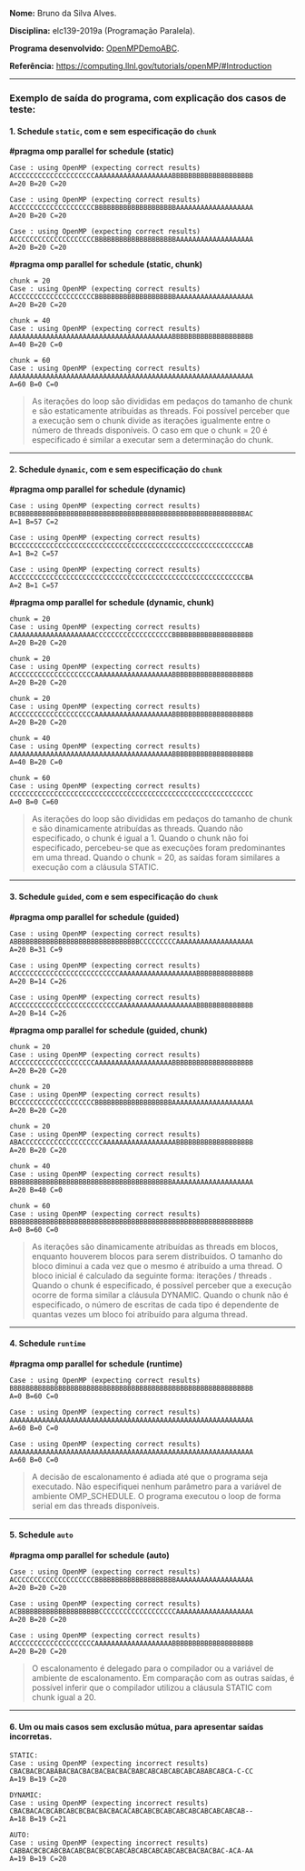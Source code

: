 **Nome:** Bruno da Silva Alves.

**Disciplina:** elc139-2019a (Programação Paralela).

**Programa desenvolvido:** [OpenMPDemoABC](OpenMPDemoABC.cpp).

**Referência:** https://computing.llnl.gov/tutorials/openMP/#Introduction

-------------------
### Exemplo de saída do programa, com explicação dos casos de teste:

#### 1. Schedule `static`, com e sem especificação do `chunk`

**#pragma omp parallel for schedule (static)**
```
Case : using OpenMP (expecting correct results)
ACCCCCCCCCCCCCCCCCCCCAAAAAAAAAAAAAAAAAAABBBBBBBBBBBBBBBBBBBB
A=20 B=20 C=20
```

```
Case : using OpenMP (expecting correct results)
ACCCCCCCCCCCCCCCCCCCCBBBBBBBBBBBBBBBBBBBBAAAAAAAAAAAAAAAAAAA
A=20 B=20 C=20
```

```
Case : using OpenMP (expecting correct results)
ACCCCCCCCCCCCCCCCCCCCBBBBBBBBBBBBBBBBBBBBAAAAAAAAAAAAAAAAAAA
A=20 B=20 C=20
```

**#pragma omp parallel for schedule (static, chunk)**

```
chunk = 20
Case : using OpenMP (expecting correct results)
ACCCCCCCCCCCCCCCCCCCCBBBBBBBBBBBBBBBBBBBBAAAAAAAAAAAAAAAAAAA
A=20 B=20 C=20
```
```
chunk = 40
Case : using OpenMP (expecting correct results)
AAAAAAAAAAAAAAAAAAAAAAAAAAAAAAAAAAAAAAAABBBBBBBBBBBBBBBBBBBB
A=40 B=20 C=0
```

```
chunk = 60
Case : using OpenMP (expecting correct results)
AAAAAAAAAAAAAAAAAAAAAAAAAAAAAAAAAAAAAAAAAAAAAAAAAAAAAAAAAAAA
A=60 B=0 C=0
```


> As iterações do loop são divididas em pedaços do tamanho de chunk e são estaticamente atribuídas as threads. Foi possível perceber que a execução sem o chunk divide as iterações igualmente entre o número de threads disponíveis. O caso em que o chunk = 20 é especificado é similar a executar sem a determinação do chunk.


----------------

#### 2. Schedule `dynamic`, com e sem especificação do `chunk`

**#pragma omp parallel for schedule (dynamic)**
```
Case : using OpenMP (expecting correct results)
BCBBBBBBBBBBBBBBBBBBBBBBBBBBBBBBBBBBBBBBBBBBBBBBBBBBBBBBBBAC
A=1 B=57 C=2
```

```
Case : using OpenMP (expecting correct results)
BCCCCCCCCCCCCCCCCCCCCCCCCCCCCCCCCCCCCCCCCCCCCCCCCCCCCCCCCCAB
A=1 B=2 C=57
```

```
Case : using OpenMP (expecting correct results)
ACCCCCCCCCCCCCCCCCCCCCCCCCCCCCCCCCCCCCCCCCCCCCCCCCCCCCCCCCBA
A=2 B=1 C=57
```

**#pragma omp parallel for schedule (dynamic, chunk)**
```
chunk = 20
Case : using OpenMP (expecting correct results)
CAAAAAAAAAAAAAAAAAAAACCCCCCCCCCCCCCCCCCCBBBBBBBBBBBBBBBBBBBB
A=20 B=20 C=20
```

```
chunk = 20
Case : using OpenMP (expecting correct results)
ACCCCCCCCCCCCCCCCCCCCAAAAAAAAAAAAAAAAAAABBBBBBBBBBBBBBBBBBBB
A=20 B=20 C=20
```

```
chunk = 20
Case : using OpenMP (expecting correct results)
ACCCCCCCCCCCCCCCCCCCCAAAAAAAAAAAAAAAAAAABBBBBBBBBBBBBBBBBBBB
A=20 B=20 C=20
```

```
chunk = 40
Case : using OpenMP (expecting correct results)
AAAAAAAAAAAAAAAAAAAAAAAAAAAAAAAAAAAAAAAABBBBBBBBBBBBBBBBBBBB
A=40 B=20 C=0
```

```
chunk = 60
Case : using OpenMP (expecting correct results)
CCCCCCCCCCCCCCCCCCCCCCCCCCCCCCCCCCCCCCCCCCCCCCCCCCCCCCCCCCCC
A=0 B=0 C=60
```

> As iterações do loop são divididas em pedaços do tamanho de chunk e são dinamicamente atribuídas as threads. Quando não especificado, o chunk é igual a 1. Quando o chunk não foi especificado, percebeu-se que as execuções foram predominantes em uma thread. Quando o chunk = 20, as saídas foram similares a execução com a cláusula STATIC.

--------------

#### 3. Schedule `guided`, com e sem especificação do `chunk`

**#pragma omp parallel for schedule (guided)**
```
Case : using OpenMP (expecting correct results)
ABBBBBBBBBBBBBBBBBBBBBBBBBBBBBBBCCCCCCCCCAAAAAAAAAAAAAAAAAAA
A=20 B=31 C=9
```

```
Case : using OpenMP (expecting correct results)
ACCCCCCCCCCCCCCCCCCCCCCCCCCAAAAAAAAAAAAAAAAAAABBBBBBBBBBBBBB
A=20 B=14 C=26
```

```
Case : using OpenMP (expecting correct results)
ACCCCCCCCCCCCCCCCCCCCCCCCCCAAAAAAAAAAAAAAAAAAABBBBBBBBBBBBBB
A=20 B=14 C=26
```

**#pragma omp parallel for schedule (guided, chunk)**
```
chunk = 20
Case : using OpenMP (expecting correct results)
ACCCCCCCCCCCCCCCCCCCCAAAAAAAAAAAAAAAAAAABBBBBBBBBBBBBBBBBBBB
A=20 B=20 C=20
```

```
chunk = 20
Case : using OpenMP (expecting correct results)
BCCCCCCCCCCCCCCCCCCCCBBBBBBBBBBBBBBBBBBBAAAAAAAAAAAAAAAAAAAA
A=20 B=20 C=20
```

```
chunk = 20
Case : using OpenMP (expecting correct results)
ABACCCCCCCCCCCCCCCCCCCCAAAAAAAAAAAAAAAAAABBBBBBBBBBBBBBBBBBB
A=20 B=20 C=20
```

```
chunk = 40
Case : using OpenMP (expecting correct results)
BBBBBBBBBBBBBBBBBBBBBBBBBBBBBBBBBBBBBBBBAAAAAAAAAAAAAAAAAAAA
A=20 B=40 C=0
```

```
chunk = 60
Case : using OpenMP (expecting correct results)
BBBBBBBBBBBBBBBBBBBBBBBBBBBBBBBBBBBBBBBBBBBBBBBBBBBBBBBBBBBB
A=0 B=60 C=0
```

> As iterações são dinamicamente atribuídas as threads em blocos, enquanto houverem blocos para serem distribuídos. O tamanho do bloco diminui a cada vez que o mesmo é atribuído a uma thread. O bloco inicial é calculado da seguinte forma: iterações / threads . Quando o chunk é especificado, é possível perceber que a execução ocorre de forma similar a cláusula DYNAMIC. Quando o chunk não é especificado, o número de escritas de cada tipo é dependente de quantas vezes um bloco foi atribuído para alguma thread.

-----------------------

#### 4. Schedule `runtime`

**#pragma omp parallel for schedule (runtime)**

```
Case : using OpenMP (expecting correct results)
BBBBBBBBBBBBBBBBBBBBBBBBBBBBBBBBBBBBBBBBBBBBBBBBBBBBBBBBBBBB
A=0 B=60 C=0
```

```
Case : using OpenMP (expecting correct results)
AAAAAAAAAAAAAAAAAAAAAAAAAAAAAAAAAAAAAAAAAAAAAAAAAAAAAAAAAAAA
A=60 B=0 C=0
```

```
Case : using OpenMP (expecting correct results)
AAAAAAAAAAAAAAAAAAAAAAAAAAAAAAAAAAAAAAAAAAAAAAAAAAAAAAAAAAAA
A=60 B=0 C=0
```

> A decisão de escalonamento é adiada até que o programa seja executado. Não especifiquei nenhum parâmetro para a variável de ambiente OMP_SCHEDULE. O programa executou o loop de forma serial em das threads disponíveis.
------------------------

#### 5. Schedule `auto`

**#pragma omp parallel for schedule (auto)**

```
Case : using OpenMP (expecting correct results)
ACCCCCCCCCCCCCCCCCCCCBBBBBBBBBBBBBBBBBBBBAAAAAAAAAAAAAAAAAAA
A=20 B=20 C=20
```

```
Case : using OpenMP (expecting correct results)
ACBBBBBBBBBBBBBBBBBBBBCCCCCCCCCCCCCCCCCCCAAAAAAAAAAAAAAAAAAA
A=20 B=20 C=20
```

```
Case : using OpenMP (expecting correct results)
ACCCCCCCCCCCCCCCCCCCCAAAAAAAAAAAAAAAAAAABBBBBBBBBBBBBBBBBBBB
A=20 B=20 C=20
```

> O escalonamento é delegado para o compilador ou a variável de ambiente de escalonamento. Em comparação com as outras saídas, é possível inferir que o compilador utilizou a cláusula STATIC com chunk igual a 20.

------------------

####  6. Um ou mais casos sem exclusão mútua, para apresentar saídas incorretas.


```
STATIC:
Case : using OpenMP (expecting incorrect results)
CBACBACBCABABACBACBACBACBACBACBABCABCABCABCABCABABCABCA-C-CC
A=19 B=19 C=20
```

```
DYNAMIC:
Case : using OpenMP (expecting incorrect results)
CBACBACACBCABCABCBCBACBACBACACABCABCBCABCABCABCABCABCABCAB--
A=18 B=19 C=21
```

```
AUTO:
Case : using OpenMP (expecting incorrect results)
CABBACBCBCABCBACABCBACBCBCABCABCABCABCABCABCBACBACBAC-ACA-AA
A=19 B=19 C=20
```
